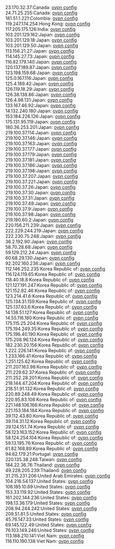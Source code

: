 23.170.32.37:Canada: [ovpn config](vpn/23_170_32_37.ovpn)  
24.71.25.255:Canada: [ovpn config](vpn/24_71_25_255.ovpn)  
181.51.1.221:Colombia: [ovpn config](vpn/181_51_1_221.ovpn)  
119.247.174.254:Hong Kong: [ovpn config](vpn/119_247_174_254.ovpn)  
117.205.175.126:India: [ovpn config](vpn/117_205_175_126.ovpn)  
103.201.129.162:Japan: [ovpn config](vpn/103_201_129_162.ovpn)  
103.201.129.18:Japan: [ovpn config](vpn/103_201_129_18.ovpn)  
103.201.129.50:Japan: [ovpn config](vpn/103_201_129_50.ovpn)  
113.156.21.27:Japan: [ovpn config](vpn/113_156_21_27.ovpn)  
114.145.27.73:Japan: [ovpn config](vpn/114_145_27_73.ovpn)  
116.82.179.140:Japan: [ovpn config](vpn/116_82_179_140.ovpn)  
120.137.189.87:Japan: [ovpn config](vpn/120_137_189_87.ovpn)  
123.198.159.68:Japan: [ovpn config](vpn/123_198_159_68.ovpn)  
125.0.167.116:Japan: [ovpn config](vpn/125_0_167_116.ovpn)  
125.4.189.42:Japan: [ovpn config](vpn/125_4_189_42.ovpn)  
126.119.18.29:Japan: [ovpn config](vpn/126_119_18_29.ovpn)  
126.38.138.86:Japan: [ovpn config](vpn/126_38_138_86.ovpn)  
126.4.98.131:Japan: [ovpn config](vpn/126_4_98_131.ovpn)  
133.167.46.92:Japan: [ovpn config](vpn/133_167_46_92.ovpn)  
14.132.240.180:Japan: [ovpn config](vpn/14_132_240_180.ovpn)  
153.184.226.126:Japan: [ovpn config](vpn/153_184_226_126.ovpn)  
175.131.95.119:Japan: [ovpn config](vpn/175_131_95_119.ovpn)  
180.36.253.201:Japan: [ovpn config](vpn/180_36_253_201.ovpn)  
219.100.37.114:Japan: [ovpn config](vpn/219_100_37_114.ovpn)  
219.100.37.146:Japan: [ovpn config](vpn/219_100_37_146.ovpn)  
219.100.37.163:Japan: [ovpn config](vpn/219_100_37_163.ovpn)  
219.100.37.177:Japan: [ovpn config](vpn/219_100_37_177.ovpn)  
219.100.37.179:Japan: [ovpn config](vpn/219_100_37_179.ovpn)  
219.100.37.181:Japan: [ovpn config](vpn/219_100_37_181.ovpn)  
219.100.37.186:Japan: [ovpn config](vpn/219_100_37_186.ovpn)  
219.100.37.198:Japan: [ovpn config](vpn/219_100_37_198.ovpn)  
219.100.37.207:Japan: [ovpn config](vpn/219_100_37_207.ovpn)  
219.100.37.221:Japan: [ovpn config](vpn/219_100_37_221.ovpn)  
219.100.37.26:Japan: [ovpn config](vpn/219_100_37_26.ovpn)  
219.100.37.30:Japan: [ovpn config](vpn/219_100_37_30.ovpn)  
219.100.37.31:Japan: [ovpn config](vpn/219_100_37_31.ovpn)  
219.100.37.49:Japan: [ovpn config](vpn/219_100_37_49.ovpn)  
219.100.37.9:Japan: [ovpn config](vpn/219_100_37_9.ovpn)  
219.100.37.98:Japan: [ovpn config](vpn/219_100_37_98.ovpn)  
219.190.60.2:Japan: [ovpn config](vpn/219_190_60_2.ovpn)  
220.156.211.239:Japan: [ovpn config](vpn/220_156_211_239.ovpn)  
222.229.244.219:Japan: [ovpn config](vpn/222_229_244_219.ovpn)  
222.230.75.248:Japan: [ovpn config](vpn/222_230_75_248.ovpn)  
36.2.192.90:Japan: [ovpn config](vpn/36_2_192_90.ovpn)  
58.70.28.68:Japan: [ovpn config](vpn/58_70_28_68.ovpn)  
59.129.212.24:Japan: [ovpn config](vpn/59_129_212_24.ovpn)  
60.68.29.130:Japan: [ovpn config](vpn/60_68_29_130.ovpn)  
92.202.160.236:Japan: [ovpn config](vpn/92_202_160_236.ovpn)  
112.146.252.235:Korea Republic of: [ovpn config](vpn/112_146_252_235.ovpn)  
116.124.119.65:Korea Republic of: [ovpn config](vpn/116_124_119_65.ovpn)  
118.40.18.8:Korea Republic of: [ovpn config](vpn/118_40_18_8.ovpn)  
121.127.191.247:Korea Republic of: [ovpn config](vpn/121_127_191_247.ovpn)  
121.152.82.46:Korea Republic of: [ovpn config](vpn/121_152_82_46.ovpn)  
123.214.41.6:Korea Republic of: [ovpn config](vpn/123_214_41_6.ovpn)  
125.134.31.159:Korea Republic of: [ovpn config](vpn/125_134_31_159.ovpn)  
125.137.63.6:Korea Republic of: [ovpn config](vpn/125_137_63_6.ovpn)  
14.138.51.127:Korea Republic of: [ovpn config](vpn/14_138_51_127.ovpn)  
14.55.116.180:Korea Republic of: [ovpn config](vpn/14_55_116_180.ovpn)  
175.115.25.204:Korea Republic of: [ovpn config](vpn/175_115_25_204.ovpn)  
175.194.249.35:Korea Republic of: [ovpn config](vpn/175_194_249_35.ovpn)  
175.196.40.190:Korea Republic of: [ovpn config](vpn/175_196_40_190.ovpn)  
175.208.96.124:Korea Republic of: [ovpn config](vpn/175_208_96_124.ovpn)  
182.230.20.156:Korea Republic of: [ovpn config](vpn/182_230_20_156.ovpn)  
1.222.226.141:Korea Republic of: [ovpn config](vpn/1_222_226_141.ovpn)  
1.233.166.41:Korea Republic of: [ovpn config](vpn/1_233_166_41.ovpn)  
1.251.125.62:Korea Republic of: [ovpn config](vpn/1_251_125_62.ovpn)  
211.207.163.98:Korea Republic of: [ovpn config](vpn/211_207_163_98.ovpn)  
211.229.62.37:Korea Republic of: [ovpn config](vpn/211_229_62_37.ovpn)  
211.252.28.201:Korea Republic of: [ovpn config](vpn/211_252_28_201.ovpn)  
218.144.47.204:Korea Republic of: [ovpn config](vpn/218_144_47_204.ovpn)  
218.51.91.132:Korea Republic of: [ovpn config](vpn/218_51_91_132.ovpn)  
220.89.248.49:Korea Republic of: [ovpn config](vpn/220_89_248_49.ovpn)  
220.95.83.108:Korea Republic of: [ovpn config](vpn/220_95_83_108.ovpn)  
221.148.106.166:Korea Republic of: [ovpn config](vpn/221_148_106_166.ovpn)  
221.153.184.184:Korea Republic of: [ovpn config](vpn/221_153_184_184.ovpn)  
39.112.43.80:Korea Republic of: [ovpn config](vpn/39_112_43_80.ovpn)  
39.114.31.12:Korea Republic of: [ovpn config](vpn/39_114_31_12.ovpn)  
39.124.151.74:Korea Republic of: [ovpn config](vpn/39_124_151_74.ovpn)  
58.123.163.152:Korea Republic of: [ovpn config](vpn/58_123_163_152.ovpn)  
58.124.254.104:Korea Republic of: [ovpn config](vpn/58_124_254_104.ovpn)  
59.13.195.76:Korea Republic of: [ovpn config](vpn/59_13_195_76.ovpn)  
61.82.168.89:Korea Republic of: [ovpn config](vpn/61_82_168_89.ovpn)  
94.62.179.21:Portugal: [ovpn config](vpn/94_62_179_21.ovpn)  
220.135.38.248:Taiwan: [ovpn config](vpn/220_135_38_248.ovpn)  
184.22.36.76:Thailand: [ovpn config](vpn/184_22_36_76.ovpn)  
49.228.205.239:Thailand: [ovpn config](vpn/49_228_205_239.ovpn)  
31.215.231.206:United Arab Emirates: [ovpn config](vpn/31_215_231_206.ovpn)  
104.218.54.137:United States: [ovpn config](vpn/104_218_54_137.ovpn)  
108.185.10.69:United States: [ovpn config](vpn/108_185_10_69.ovpn)  
153.33.119.92:United States: [ovpn config](vpn/153_33_119_92.ovpn)  
161.202.144.236:United States: [ovpn config](vpn/161_202_144_236.ovpn)  
198.13.36.179:United States: [ovpn config](vpn/198_13_36_179.ovpn)  
208.94.244.242:United States: [ovpn config](vpn/208_94_244_242.ovpn)  
209.51.81.5:United States: [ovpn config](vpn/209_51_81_5.ovpn)  
45.76.147.33:United States: [ovpn config](vpn/45_76_147_33.ovpn)  
69.145.122.49:United States: [ovpn config](vpn/69_145_122_49.ovpn)  
76.103.149.246:United States: [ovpn config](vpn/76_103_149_246.ovpn)  
113.188.210.141:Viet Nam: [ovpn config](vpn/113_188_210_141.ovpn)  
116.110.190.138:Viet Nam: [ovpn config](vpn/116_110_190_138.ovpn)  
